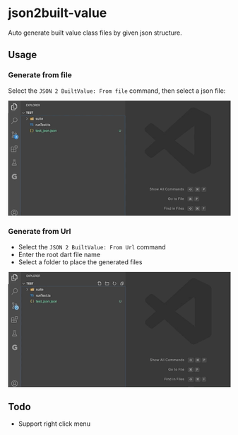 # json2built-value

Auto generate built value class files by given json structure.

## Usage

### Generate from file

Select the `JSON 2 BuiltValue: From file` command, then select a json file:

![fromFile](./assets/fromFile.gif)

### Generate from Url

- Select the `JSON 2 BuiltValue: From Url` command
- Enter the root dart file name
- Select a folder to place the generated files

![fromUrl](./assets/fromUrl.gif)

## Todo

- Support right click menu
